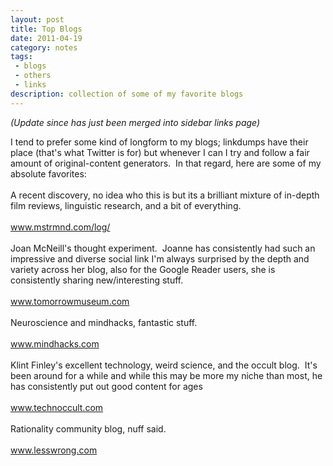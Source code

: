 ```yaml
---
layout: post
title: Top Blogs
date: 2011-04-19
category: notes
tags:
 - blogs
 - others
 - links
description: collection of some of my favorite blogs
---
```


<p><em>(Update since has just been merged into sidebar links page)</em></p>

<p>I tend to prefer some kind of longform to my blogs; linkdumps have their place (that's what Twitter is for) but whenever I can I try and follow a fair amount of original-content generators. &nbsp;In that regard, here are some of my absolute favorites:<br /><br />A recent discovery, no idea who this is but its a brilliant mixture of in-depth film reviews, linguistic research, and a bit of everything.<br /><br /><a href="http://www.mstrmnd.com/log/" target="_blank">www.mstrmnd.com/log/</a><br /><br />Joan McNeill's thought experiment. &nbsp;Joanne has consistently had such an impressive and diverse social link I'm always surprised by the depth and variety across her blog, also for the Google Reader users, she is consistently sharing new/interesting stuff.<br /><br /><a href="http://www.tomorrowmuseum.com" target="_blank">www.tomorrowmuseum.com</a><br /><br />Neuroscience and mindhacks, fantastic stuff.<br /><br /><a href="http://www.mindhacks.com" target="_blank">www.mindhacks.com</a><br /><br />Klint Finley's excellent technology, weird science, and the occult blog. &nbsp;It's been around for a while and while this may be more my niche than most, he has consistently put out good content for ages<br /><br /><a href="http://www.technoccult.com" target="_blank">www.technoccult.com</a><br /><br />Rationality community blog, nuff said.<br /><br /><a href="http://www.lesswrong.com" target="_blank">www.lesswrong.com</a></p>

